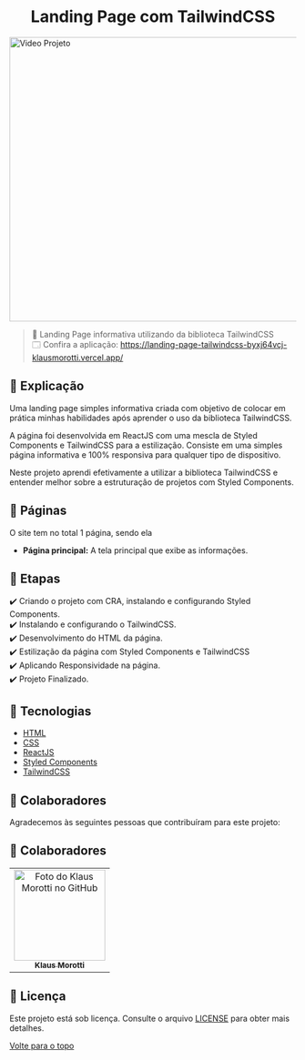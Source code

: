 <h1 align="center">Landing Page com TailwindCSS</h1>

<img src="" alt="Video Projeto" width="900" height="500">

> 🔎 Landing Page informativa utilizando da biblioteca TailwindCSS <br>
🗔 Confira a aplicação: https://landing-page-tailwindcss-byxj64vcj-klausmorotti.vercel.app/ <br>
## :page_facing_up: Explicação
Uma landing page simples informativa criada com objetivo de colocar em prática minhas habilidades após aprender o uso da biblioteca TailwindCSS.

A página foi desenvolvida em ReactJS com uma mescla de Styled Components e TailwindCSS para a estilização. Consiste em uma simples página informativa e 100% responsiva para qualquer tipo de dispositivo.

Neste projeto aprendi efetivamente a utilizar a biblioteca TailwindCSS e entender melhor sobre a estruturação de projetos com Styled Components.

## 📁 Páginas

O site tem no total 1 página, sendo ela

- **Página principal:** A tela principal que exibe as informações.


## 🎯 Etapas ##

:heavy_check_mark: Criando o projeto com CRA, instalando e configurando Styled Components. <br>
:heavy_check_mark: Instalando e configurando o TailwindCSS. <br>
:heavy_check_mark: Desenvolvimento do HTML da página. <br>
:heavy_check_mark: Estilização da página com Styled Components e TailwindCSS <br>
:heavy_check_mark: Aplicando Responsividade na página. <br>
:heavy_check_mark: Projeto Finalizado. <br>

## 🚀 Tecnologias ##

- [HTML](https://developer.mozilla.org/pt-BR/docs/Web/HTML)
- [CSS](https://developer.mozilla.org/pt-BR/docs/Web/CSS)
- [ReactJS](https://pt-br.reactjs.org/)
- [Styled Components](https://styled-components.com/)
- [TailwindCSS](https://tailwindcss.com/)

## 🤝 Colaboradores

Agradecemos às seguintes pessoas que contribuíram para este projeto:

## 🤝 Colaboradores

<table>
  <tr>
    <td align="center">
      <a href="#">
        <img src="https://avatars.githubusercontent.com/u/84789400?v=4" width="160px;" alt="Foto do Klaus Morotti no GitHub"/><br>
        <sub>
          <b>Klaus Morotti</b>
        </sub>
      </a>
    </td>
  </tr>
</table>

## 📝 Licença

Este projeto está sob licença. Consulte o arquivo <a href="https://github.com/klausmorotti/draw-canvas/blob/master/LICENSE">LICENSE</a> para obter mais detalhes.


<a href="#top">Volte para o topo</a>
